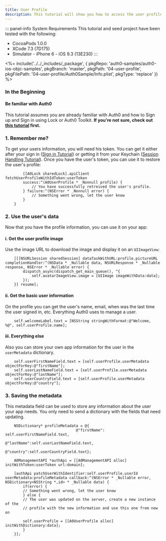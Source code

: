 ```yaml
---
title: User Profile
description: This tutorial will show you how to access the user profile from within your app, as well as how to update it.
---
```


::: panel-info System Requirements
This tutorial and seed project have been tested with the following:

* CocoaPods 1.0.0
* XCode 7.3 (7D175)
* Simulator - iPhone 6 - iOS 9.3 (13E230)
  :::

<%= include('../../_includes/_package', {
  pkgRepo: 'auth0-samples/auth0-ios-objc-samples',
  pkgBranch: 'master',
  pkgPath: '04-user-profile',
  pkgFilePath: '04-user-profile/Auth0Sample/Info.plist',
  pkgType: 'replace'
}) %>

### In the Beginning

#### Be familiar with Auth0

This tutorial assumes you are already familiar with Auth0 and how to Sign up and Sign in using Lock or Auth0 Toolkit. **If you're not sure, check out [this tutorial](01-login.md) first.**

### 1. Remember me?

To get your users information, you will need his token. You can get it either after your sign in ([Sign in Tutorial](01-login.md)) or getting it from your Keychain ([Session Handling Tutorial](03-session-handling.md)).
Once you have the user's token, you can use it to restore the user's profile:

```objc
    	[[A0Lock sharedLock].apiClient fetchUserProfileWithIdToken:userToken 
    	success:^(A0UserProfile * _Nonnull profile) {
        	// You have successfully retreived the user's profile.
		} failure:^(NSError * _Nonnull error) {
			// Something went wrong, let the user know
		}
    }
```

### 2. Use the user's data

Now that you have the profile information, you can use it on your app:

#### i. Get the user profile image

Use the image URL to download the image and display it on an `UIImageView`:

```objc
    [[[NSURLSession sharedSession] dataTaskWithURL:profile.pictureURL completionHandler:^(NSData * _Nullable data, NSURLResponse * _Nullable response, NSError * _Nullable error) {
        dispatch_async(dispatch_get_main_queue(), ^{
            self.avatarImageView.image = [UIImage imageWithData:data];
        });
    }] resume];
```

#### ii. Get the basic user information

On the profile you can get the user's name, email, when was the last time the user signed in, etc. Everything Auth0 uses to manage a user.

```objc
    self.welcomeLabel.text = [NSString stringWithFormat:@"Welcome, %@", self.userProfile.name];
```

#### iii. Everything else

Also you can store your own app information for the user in the `userMetadata` dictionary.

```objc
    self.userFirstNameField.text = [self.userProfile.userMetadata objectForKey:@"firstName"];
    self.userLastNameField.text = [self.userProfile.userMetadata objectForKey:@"lastName"];
    self.userCountryField.text = [self.userProfile.userMetadata objectForKey:@"country"];
```

### 3. Saving the metadata

This metadata field can be used to store any information about the user your app needs. You only need to send a dictionary with the fields that need updating.

```objc
    NSDictionary* profileMetadata = @{
                                @"firstName": self.userFirstNameField.text, 
                                @"lastName":self.userLastNameField.text,
                                @"country":self.userCountryField.text};

    A0ManagementAPI *authApi = [[A0ManagementAPI alloc] initWithToken:userToken url:domain];
    
    [authApi patchUserWithIdentifier:self.userProfile.userId userMetadata:profileMetadata callback:^(NSError * _Nullable error, NSDictionary<NSString *,id> * _Nullable data) {
        if(error) {
        // Something went wrong, let the user know
        } else {
        // The user was updated on the server, create a new instance of the 
        // profile with the new information and use this one from now on

        self.userProfile = [[A0UserProfile alloc] initWithDictionary:data];
        }
    }];
```
